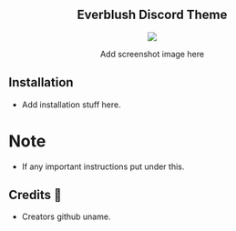 <h2 align="center">Everblush Discord Theme</h2>

<p align="center"> 
<img src="https://img.shields.io/static/v1?label=license&message=MIT&color=8ccf7e&labelColor=22292b&style=for-the-badge">
</p>

<p align="center"> 
Add screenshot image here 
</p>

## Installation
- Add installation stuff here. 

# Note 
- If any important instructions put under this. 

## Credits 💝
- Creators github uname. 
